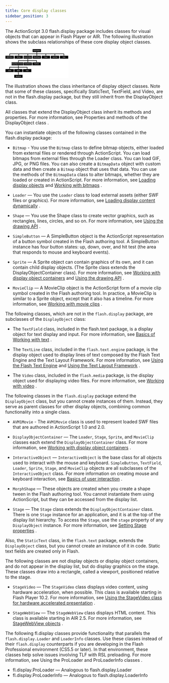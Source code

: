 ```yaml
---
title: Core display classes
sidebar_position: 3
---
```


The ActionScript 3.0 flash.display package includes classes for visual objects that can appear in Flash Player or AIR. The following illustration shows the subclass relationships of these core display object classes.

![](images/dp_DisplayObject_subclasses.png)

The illustration shows the class inheritance of display object classes. Note that some of these classes, specifically StaticText, TextField, and Video, are not in the flash.display package, but they still inherit from the DisplayObject class.

All classes that extend the DisplayObject class inherit its methods and properties. For more information, see Properties and methods of the DisplayObject class .

You can instantiate objects of the following classes contained in the flash.display package:

- `Bitmap` - You use the `Bitmap` class to define bitmap objects, either loaded from external files or rendered through ActionScript. You can load bitmaps from external files through the Loader class. You can load GIF, JPG, or PNG files. You can also create a `BitmapData` object with custom data and then create a `Bitmap` object that uses that data. You can use the methods of the `BitmapData` class to alter bitmaps, whether they are loaded or created in ActionScript. For more information, see [Loading display objects](loading-display-content-dynamically) and [Working with bitmaps](../working-with-bitmaps/index) .

- `Loader` — You use the `Loader` class to load external assets (either SWF files or graphics). For more information, see [Loading display content dynamically](loading-display-content-dynamically) .

- `Shape` — You use the Shape class to create vector graphics, such as rectangles, lines, circles, and so on. For more information, see [Using the drawing API](../using-the-drawing-api/index) .

- `SimpleButton` — A SimpleButton object is the ActionScript representation of a button symbol created in the Flash authoring tool. A SimpleButton instance has four button states: up, down, over, and hit test (the area that responds to mouse and keyboard events).

- `Sprite` — A Sprite object can contain graphics of its own, and it can contain child display objects. (The Sprite class extends the DisplayObjectContainer class). For more information, see [Working with display object containers](working-with-display-objects/working-with-display-object-containers) and [Using the drawing API](../using-the-drawing-api/index) .

- `MovieClip` — A MovieClip object is the ActionScript form of a movie clip symbol created in the Flash authoring tool. In practice, a MovieClip is similar to a Sprite object, except that it also has a timeline. For more information, see [Working with movie clips](../working-with-movie-clips/index) .

The following classes, which are not in the `flash.display` package, are subclasses of the `DisplayObject` class:

- The `TextField` class, included in the flash.text package, is a display object for text display and input. For more information, see [Basics of Working with text](/docs/development/text/basics-of-working-with-text) .

- The `TextLine` class, included in the `flash.text.engine` package, is the display object used to display lines of text composed by the Flash Text Engine and the Text Layout Framework. For more information, see [Using the Flash Text Engine](/docs/development/text/using-the-flash-text-engine) and [Using the Text Layout Framework](/docs/development/text/using-the-text-layout-framework) .

- The `Video` class, included in the `flash.media` package, is the display object used for displaying video files. For more information, see [Working with video](/docs/development/rich-media-content/working-with-video/index) .

The following classes in the `flash.display` package extend the `DisplayObject` class, but you cannot create instances of them. Instead, they serve as parent classes for other display objects, combining common functionality into a single class.

- `AVM1Movie` - The `AVM1Movie` class is used to represent loaded SWF files that are authored in ActionScript 1.0 and 2.0.
- `DisplayObjectContainer` — The `Loader`, `Stage`, `Sprite`, and `MovieClip` classes each extend the `DisplayObjectContainer` class. For more information, see [Working with display object containers](working-with-display-objects/working-with-display-object-containers) .

- `InteractiveObject` — `InteractiveObject` is the base class for all objects used to interact with the mouse and keyboard. `SimpleButton`, `TextField`, `Loader`, `Sprite`, `Stage`, and `MovieClip` objects are all subclasses of the `InteractiveObject` class. For more information on creating mouse and keyboard interaction, see [Basics of user interaction](/docs/development/user-interaction/basics-of-user-interaction) .

- `MorphShape` — These objects are created when you create a shape tween in the Flash authoring tool. You cannot instantiate them using ActionScript, but they can be accessed from the display list.

- `Stage` — The `Stage` class extends the `DisplayObjectContainer` class. There is one `Stage` instance for an application, and it is at the top of the display list hierarchy. To access the `Stage`, use the `stage` property of any `DisplayObject` instance. For more information, see [Setting Stage properties](working-with-display-objects/setting-stage-properties) .

Also, the `StaticText` class, in the `flash.text` package, extends the `DisplayObject` class, but you cannot create an instance of it in code. Static text fields are created only in Flash.

The following classes are not display objects or display object containers, and do not appear in the display list, but do display graphics on the stage. These classes draw into a rectangle, called a viewport, positioned relative to the stage.

- `StageVideo` — The `StageVideo` class displays video content, using hardware acceleration, when possible. This class is available starting in Flash Player 10.2. For more information, see [Using the StageVideo class for hardware accelerated presentation](/docs/development/rich-media-content/working-with-video/using-the-stagevideo-class) .

- `StageWebView` — The `StageWebView` class displays HTML content. This class is available starting in AIR 2.5. For more information, see [StageWebView objects](/docs/development/html-content-in-air/displaying-html-content-in-mobile-apps) .

The following fl.display classes provide functionality that parallels the `flash.display.Loader` and `LoaderInfo` classes. Use these classes instead of their `flash.display` counterparts if you are developing in the Flash Professional environment (CS5.5 or later). In that environment, these classes help solve issues involving TLF with RSL preloading. For more information, see Using the ProLoader and ProLoaderInfo classes .

- fl.display.ProLoader — Analogous to flash.display.Loader
- fl.display.ProLoaderInfo — Analogous to flash.display.LoaderInfo
